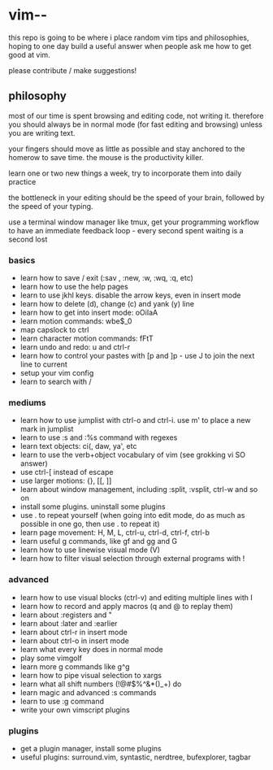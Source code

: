 # vim--


this repo is going to be where i place random vim tips and philosophies, hoping
to one day build a useful answer when people ask me how to get good at vim.

please contribute / make suggestions!

## philosophy

most of our time is spent browsing and editing code, not writing it. therefore
you should always be in normal mode (for fast editing and browsing) unless you
are writing text.

your fingers should move as little as possible and stay anchored to the homerow
to save time. the mouse is the productivity killer.

learn one or two new things a week, try to incorporate them into daily practice

the bottleneck in your editing should be the speed of your brain, followed by
the speed of your typing.

use a terminal window manager like tmux, get your programming workflow to have
an immediate feedback loop - every second spent waiting is a second lost




### basics

* learn how to save / exit (:sav <filename>, :new, :w, :wq, :q, etc)
* learn how to use the help pages
* learn to use jkhl keys. disable the arrow keys, even in insert mode
* learn how to delete (d), change (c) and yank (y) line
* learn how to get into insert mode: oOiIaA
* learn motion commands: wbe$_0
* map capslock to ctrl
* learn character motion commands: fFtT
* learn undo and redo: u and ctrl-r
* learn how to control your pastes with [p and ]p - use J to join the next line to current
* setup your vim config
* learn to search with /

### mediums

* learn how to use jumplist with ctrl-o and ctrl-i. use m' to place a new mark in jumplist
* learn to use :s and :%s command with regexes
* learn text objects: ci(, daw, ya', etc
* learn to use the verb+object vocabulary of vim (see grokking vi SO answer)
* use ctrl-[ instead of escape
* use larger motions: {}, [[, ]]
* learn about window management, including :split, :vsplit, ctrl-w and so on
* install some plugins. uninstall some plugins
* use . to repeat yourself (when going into edit mode, do as much as possible in one go, then use . to repeat it)
* learn page movement: H, M, L, ctrl-u, ctrl-d, ctrl-f, ctrl-b
* learn useful g commands, like gf and gg and G
* learn how to use linewise visual mode (V)
* learn how to filter visual selection through external programs with !

### advanced

* learn how to use visual blocks (ctrl-v) and editing multiple lines with I
* learn how to record and apply macros (q<register> and @<register> to replay them)
* learn about :registers and "
* learn about :later and :earlier
* learn about ctrl-r in insert mode
* learn about ctrl-o in insert mode
* learn what every key does in normal mode
* play some vimgolf
* learn more g commands like g^g
* learn how to pipe visual selection to xargs
* learn what all shift numbers (!@#$%^&*()_+) do
* learn magic and advanced :s commands
* learn to use :g command
* write your own vimscript plugins


### plugins

* get a plugin manager, install some plugins
* useful plugins: surround.vim, syntastic, nerdtree, bufexplorer, tagbar
